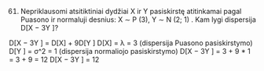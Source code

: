 61. Nepriklausomi atsitiktiniai dydžiai X ir Y pasiskirstę atitinkamai pagal Puasono ir normaluji
desnius: X ∼ P (3), Y ∼ N (2; 1) . Kam lygi dispersija D[X − 3Y ]?

D[X − 3Y ] = D[X] + 9D[Y ]
D[X] = λ = 3 (dispersija Puasono pasiskirstymo)
D[Y ] = σ^2 = 1 (dispersija normaliojo pasiskirstymo)
D[X − 3Y ] = 3 + 9 * 1 = 3 + 9 = 12
D[X − 3Y ] = 12